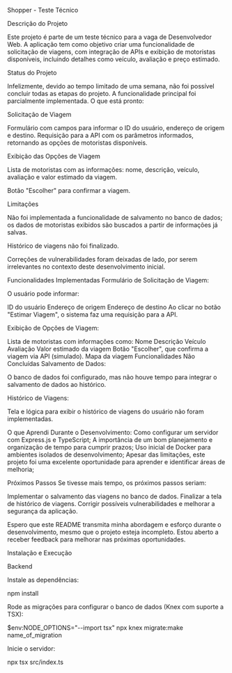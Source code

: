 Shopper - Teste Técnico

Descrição do Projeto

Este projeto é parte de um teste técnico para a vaga de Desenvolvedor Web. A aplicação tem como objetivo criar uma funcionalidade de solicitação de viagens, com integração de APIs e exibição de motoristas disponíveis, incluindo detalhes como veículo, avaliação e preço estimado.

Status do Projeto

Infelizmente, devido ao tempo limitado de uma semana, não foi possível concluir todas as etapas do projeto. A funcionalidade principal foi parcialmente implementada. O que está pronto:

Solicitação de Viagem

Formulário com campos para informar o ID do usuário, endereço de origem e destino.
Requisição para a API com os parâmetros informados, retornando as opções de motoristas disponíveis.

Exibição das Opções de Viagem

Lista de motoristas com as informações: nome, descrição, veículo, avaliação e valor estimado da viagem.


Botão "Escolher" para confirmar a viagem.

Limitações

Não foi implementada a funcionalidade de salvamento no banco de dados; os dados de motoristas exibidos são buscados a partir de informações já salvas.

Histórico de viagens não foi finalizado.

Correções de vulnerabilidades foram deixadas de lado, por serem irrelevantes no contexto deste desenvolvimento inicial.

Funcionalidades Implementadas
Formulário de Solicitação de Viagem:

O usuário pode informar:

ID do usuário
Endereço de origem
Endereço de destino
Ao clicar no botão "Estimar Viagem", o sistema faz uma requisição para a API.

Exibição de Opções de Viagem:

Lista de motoristas com informações como:
Nome
Descrição
Veículo
Avaliação
Valor estimado da viagem
Botão "Escolher", que confirma a viagem via API (simulado).
Mapa da viagem
Funcionalidades Não Concluídas
Salvamento de Dados:

O banco de dados foi configurado, mas não houve tempo para integrar o salvamento de dados ao histórico.

Histórico de Viagens:

Tela e lógica para exibir o histórico de viagens do usuário não foram implementadas.



O que Aprendi Durante o Desenvolvimento:
Como configurar um servidor com Express.js e TypeScript;
A importância de um bom planejamento e organização de tempo para cumprir prazos;
Uso inicial de Docker para ambientes isolados de desenvolvimento;
Apesar das limitações, este projeto foi uma excelente oportunidade para aprender e identificar áreas de melhoria;

Próximos Passos
Se tivesse mais tempo, os próximos passos seriam:

Implementar o salvamento das viagens no banco de dados.
Finalizar a tela de histórico de viagens.
Corrigir possíveis vulnerabilidades e melhorar a segurança da aplicação.

Espero que este README transmita minha abordagem e esforço durante o desenvolvimento, mesmo que o projeto esteja incompleto. Estou aberto a receber feedback para melhorar nas próximas oportunidades.



Instalação e Execução

Backend

Instale as dependências:

npm install

Rode as migrações para configurar o banco de dados (Knex com suporte a TSX):

$env:NODE_OPTIONS="--import tsx"
npx knex migrate:make name_of_migration

Inicie o servidor:

npx tsx src/index.ts

